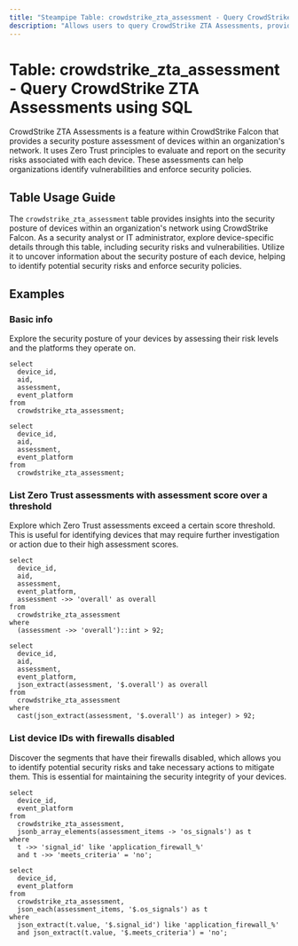 ```yaml
---
title: "Steampipe Table: crowdstrike_zta_assessment - Query CrowdStrike ZTA Assessments using SQL"
description: "Allows users to query CrowdStrike ZTA Assessments, providing insights into the security posture of devices within an organization's network."
---
```


# Table: crowdstrike_zta_assessment - Query CrowdStrike ZTA Assessments using SQL

CrowdStrike ZTA Assessments is a feature within CrowdStrike Falcon that provides a security posture assessment of devices within an organization's network. It uses Zero Trust principles to evaluate and report on the security risks associated with each device. These assessments can help organizations identify vulnerabilities and enforce security policies.

## Table Usage Guide

The `crowdstrike_zta_assessment` table provides insights into the security posture of devices within an organization's network using CrowdStrike Falcon. As a security analyst or IT administrator, explore device-specific details through this table, including security risks and vulnerabilities. Utilize it to uncover information about the security posture of each device, helping to identify potential security risks and enforce security policies.

## Examples

### Basic info
Explore the security posture of your devices by assessing their risk levels and the platforms they operate on.

```sql+postgres
select
  device_id,
  aid,
  assessment,
  event_platform
from
  crowdstrike_zta_assessment;
```

```sql+sqlite
select
  device_id,
  aid,
  assessment,
  event_platform
from
  crowdstrike_zta_assessment;
```

### List Zero Trust assessments with assessment score over a threshold
Explore which Zero Trust assessments exceed a certain score threshold. This is useful for identifying devices that may require further investigation or action due to their high assessment scores.

```sql+postgres
select
  device_id,
  aid,
  assessment,
  event_platform,
  assessment ->> 'overall' as overall
from
  crowdstrike_zta_assessment
where
  (assessment ->> 'overall')::int > 92;
```

```sql+sqlite
select
  device_id,
  aid,
  assessment,
  event_platform,
  json_extract(assessment, '$.overall') as overall
from
  crowdstrike_zta_assessment
where
  cast(json_extract(assessment, '$.overall') as integer) > 92;
```

### List device IDs with firewalls disabled
Discover the segments that have their firewalls disabled, which allows you to identify potential security risks and take necessary actions to mitigate them. This is essential for maintaining the security integrity of your devices.

```sql+postgres
select
  device_id,
  event_platform
from
  crowdstrike_zta_assessment,
  jsonb_array_elements(assessment_items -> 'os_signals') as t
where
  t ->> 'signal_id' like 'application_firewall_%'
  and t ->> 'meets_criteria' = 'no';
```

```sql+sqlite
select
  device_id,
  event_platform
from
  crowdstrike_zta_assessment,
  json_each(assessment_items, '$.os_signals') as t
where
  json_extract(t.value, '$.signal_id') like 'application_firewall_%'
  and json_extract(t.value, '$.meets_criteria') = 'no';
```
